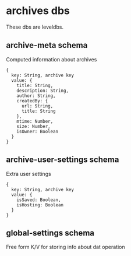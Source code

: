 # archives dbs

These dbs are leveldbs.


## archive-meta schema

Computed information about archives

```
{
  key: String, archive key
  value: {
    title: String,
    description: String,
    author: String,
    createdBy: {
      url: String,
      title: String
    },
    mtime: Number,
    size: Number,
    isOwner: Boolean
  }
}
```

## archive-user-settings schema

Extra user settings 

```
{
  key: String, archive key
  value: {
    isSaved: Boolean,
    isHosting: Boolean
  }
}
```

## global-settings schema

Free form K/V for storing info about dat operation